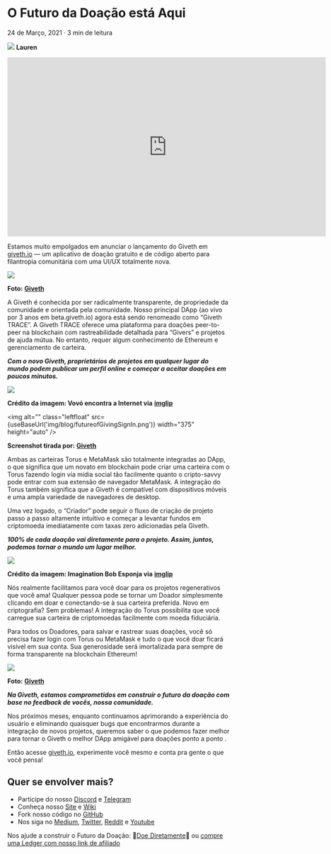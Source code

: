 # O Futuro da Doação está Aqui

24 de Março, 2021 · 3 min de leitura

![](https://i.imgur.com/njzK8Wo.png) **Lauren**



<iframe width="720" height="405" src="https://www.youtube.com/embed/ASv420Vf3F8" title="YouTube video player" frameborder="0" allow="accelerometer; autoplay; clipboard-write; encrypted-media; gyroscope; picture-in-picture" allowfullscreen></iframe>

Estamos muito empolgados em anunciar o lançamento do Giveth em [giveth.io](https://giveth.io/) — um aplicativo de doação gratuito e de código aberto para filantropia comunitária com uma UI/UX totalmente nova.

![](https://docs.giveth.io/img/blog/futureofGivingimg1.png)

**Foto:** [**Giveth**](https://giveth.io/)

A Giveth é conhecida por ser radicalmente transparente, de propriedade da comunidade e orientada pela comunidade. Nosso principal DApp (ao vivo por 3 anos em beta.giveth.io) agora está sendo renomeado como “Giveth TRACE”. A Giveth TRACE oferece uma plataforma para doações peer-to-peer na blockchain com rastreabilidade detalhada para “Givers” e projetos de ajuda mútua. No entanto, requer algum conhecimento de Ethereum e gerenciamento de carteira.

**_Com o novo Giveth, proprietários de projetos em qualquer lugar do mundo podem publicar um perfil online e começar a aceitar doações em poucos minutos._**

![](https://docs.giveth.io/img/blog/futureofGivingmeme1.jpeg)

**Crédito da imagem: Vovó encontra a Internet via** [**imglip**](https://imgflip.com/)

<img alt="" class="leftfloat" src={useBaseUrl('img/blog/futureofGivingSignIn.png')} width="375" height="auto" />


**Screenshot tirada por:** [**Giveth**](https://giveth.io/)

Ambas as carteiras Torus e MetaMask são totalmente integradas ao DApp, o que significa que um novato em blockchain pode criar uma carteira com o Torus fazendo login via mídia social tão facilmente quanto o cripto-savvy pode entrar com sua extensão de navegador MetaMask. A integração do Torus também significa que a Giveth é compatível com dispositivos móveis e uma ampla variedade de navegadores de desktop.

Uma vez logado, o “Criador” pode seguir o fluxo de criação de projeto passo a passo altamente intuitivo e começar a levantar fundos em criptomoeda imediatamente com taxas zero adicionadas pela Giveth.

**_100% de cada doação vai diretamente para o projeto. Assim, juntos, podemos tornar o mundo um lugar melhor._**

![](https://docs.giveth.io/img/blog/futureofGivingmeme2.jpeg)

**Crédito da imagem: Imagination Bob Esponja via** [**imglip**](https://imgflip.com/)

Nós realmente facilitamos para você doar para os projetos regenerativos que você ama! Qualquer pessoa pode se tornar um Doador simplesmente clicando em doar e conectando-se à sua carteira preferida. Novo em criptografia? Sem problemas! A integração do Torus possibilita que você carregue sua carteira de criptomoedas facilmente com moeda fiduciária.

Para todos os Doadores, para salvar e rastrear suas doações, você só precisa fazer login com Torus ou MetaMask e tudo o que você doar ficará visível em sua conta. Sua generosidade será imortalizada para sempre de forma transparente na blockchain Ethereum!

![](https://docs.giveth.io/img/blog/futureofGivingGiver.png)

**Foto:** [**Giveth**](https://giveth.io/)

**_Na Giveth, estamos comprometidos em construir o futuro da doação com base no feedback de vocês, nossa comunidade._**

Nos próximos meses, enquanto continuamos aprimorando a experiência do usuário e eliminando quaisquer bugs que encontrarmos durante a integração de novos projetos, queremos saber o que podemos fazer melhor para tornar o Giveth o melhor DApp amigável para doações ponto a ponto .

Então acesse [giveth.io](http://giveth.io/), experimente você mesmo e conta pra gente o que você pensa!

## Quer se envolver mais?

- Participe do nosso [Discord](https://discord.giveth.io/) e [Telegram](http://t.me/givethio)
- Conheça nosso [Site](http://giveth.io/) e [Wiki](https://wiki.giveth.io/)
- Fork nosso código no [GitHub](https://github.com/Giveth/)
- Nos siga no [Medium](http://medium.com/giveth/), [Twitter](http://twitter.com/givethio), [Reddit](https://www.reddit.com/r/giveth/) e [Youtube](https://www.youtube.com/channel/UClfutpRoY0WTVnq0oB0E0wQ)

Nos ajude a construir o Futuro da Doação: 🦄[Doe Diretamente](http://donate.giveth.io/)🦄 ou [compre uma Ledger com nosso link de afiliado](https://www.ledgerwallet.com/products/ledger-nano-s?utm_source=&utm_medium=affiliate&utm_campaign=d663)




